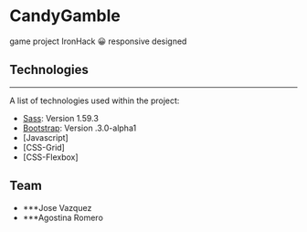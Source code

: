 # CandyGamble
game project IronHack :grinning: responsive designed

## Technologies
***
A list of technologies used within the project:
* [Sass](https://sass-lang.com/): Version 1.59.3 
* [Bootstrap](https://getbootstrap.com/): Version .3.0-alpha1
* [Javascript]
* [CSS-Grid]
* [CSS-Flexbox]


## Team
* ***Jose Vazquez
* ***Agostina Romero
